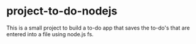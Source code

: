 # project-to-do-nodejs

This is a small project to build a to-do app that saves the to-do's that are entered into a file using node.js fs.

